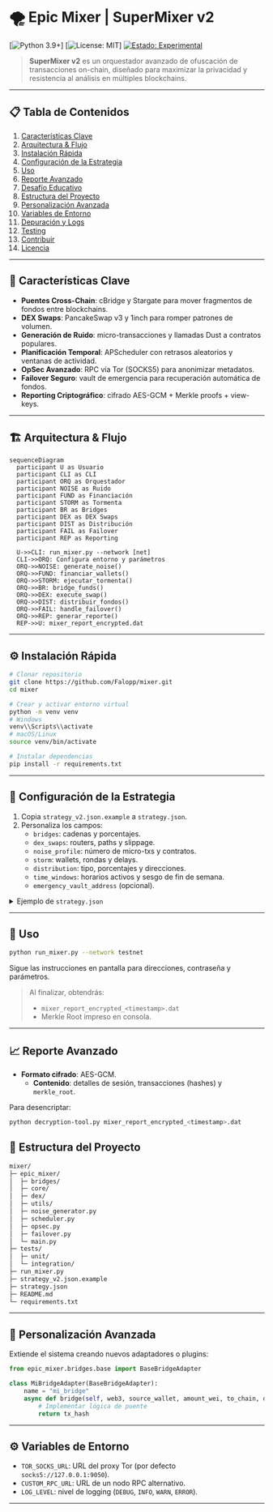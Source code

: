 # 🌪️ Epic Mixer | SuperMixer v2

[![Python 3.9+](https://img.shields.io/badge/Python-3.9%2B-blue)] [![License: MIT](https://img.shields.io/badge/License-MIT-green)] [![Estado: Experimental](https://img.shields.io/badge/Estado-Experimental-orange)]()

> **SuperMixer v2** es un orquestador avanzado de ofuscación de transacciones on-chain, diseñado para maximizar la privacidad y resistencia al análisis en múltiples blockchains.

---

## 📋 Tabla de Contenidos
1. [Características Clave](#-características-clave)
2. [Arquitectura & Flujo](#-arquitectura--flujo)
3. [Instalación Rápida](#-instalación-rápida)
4. [Configuración de la Estrategia](#-configuración-de-la-estrategia)
5. [Uso](#-uso)
6. [Reporte Avanzado](#-reporte-avanzado)
7. [Desafío Educativo](#-desafío-educativo)
8. [Estructura del Proyecto](#-estructura-del-proyecto)
9. [Personalización Avanzada](#-personalización-avanzada)
10. [Variables de Entorno](#-variables-de-entorno)
11. [Depuración y Logs](#-depuración-y-logs)
12. [Testing](#-testing)
13. [Contribuir](#-contribuir)
14. [Licencia](#-licencia)

---

## 🚀 Características Clave
- **Puentes Cross-Chain**: cBridge y Stargate para mover fragmentos de fondos entre blockchains.
- **DEX Swaps**: PancakeSwap v3 y 1inch para romper patrones de volumen.
- **Generación de Ruido**: micro-transacciones y llamadas Dust a contratos populares.
- **Planificación Temporal**: APScheduler con retrasos aleatorios y ventanas de actividad.
- **OpSec Avanzado**: RPC vía Tor (SOCKS5) para anonimizar metadatos.
- **Failover Seguro**: vault de emergencia para recuperación automática de fondos.
- **Reporting Criptográfico**: cifrado AES-GCM + Merkle proofs + view-keys.

---

## 🏗️ Arquitectura & Flujo
```mermaid
sequenceDiagram
  participant U as Usuario
  participant CLI as CLI
  participant ORQ as Orquestador
  participant NOISE as Ruido
  participant FUND as Financiación
  participant STORM as Tormenta
  participant BR as Bridges
  participant DEX as DEX Swaps
  participant DIST as Distribución
  participant FAIL as Failover
  participant REP as Reporting

  U->>CLI: run_mixer.py --network [net]
  CLI->>ORQ: Configura entorno y parámetros
  ORQ->>NOISE: generate_noise()
  ORQ->>FUND: financiar_wallets()
  ORQ->>STORM: ejecutar_tormenta()
  ORQ->>BR: bridge_funds()
  ORQ->>DEX: execute_swap()
  ORQ->>DIST: distribuir_fondos()
  ORQ->>FAIL: handle_failover()
  ORQ->>REP: generar_reporte()
  REP->>U: mixer_report_encrypted.dat
```

---

## ⚙️ Instalación Rápida
```bash
# Clonar repositorio
git clone https://github.com/Falopp/mixer.git
cd mixer

# Crear y activar entorno virtual
python -m venv venv
# Windows
venv\\Scripts\\activate
# macOS/Linux
source venv/bin/activate

# Instalar dependencias
pip install -r requirements.txt
```

---

## 🔧 Configuración de la Estrategia
1. Copia `strategy_v2.json.example` a `strategy.json`.
2. Personaliza los campos:
   - `bridges`: cadenas y porcentajes.
   - `dex_swaps`: routers, paths y slippage.
   - `noise_profile`: número de micro-txs y contratos.
   - `storm`: wallets, rondas y delays.
   - `distribution`: tipo, porcentajes y direcciones.
   - `time_windows`: horarios activos y sesgo de fin de semana.
   - `emergency_vault_address` (opcional).

<details>
<summary>Ejemplo de <code>strategy.json</code></summary>

```json
{
  "bridges": [ /* ... */ ],
  "dex_swaps": [ /* ... */ ],
  "noise_profile": { /* ... */ },
  // ... otros campos ...
}
```
</details>

---

## 🏃 Uso
```bash
python run_mixer.py --network testnet
```
Sigue las instrucciones en pantalla para direcciones, contraseña y parámetros.

> Al finalizar, obtendrás:
> - `mixer_report_encrypted_<timestamp>.dat`
> - Merkle Root impreso en consola.

---

## 📈 Reporte Avanzado
- **Formato cifrado**: AES-GCM.
  - **Contenido**: detalles de sesión, transacciones (hashes) y `merkle_root`.

Para desencriptar:
```bash
python decryption-tool.py mixer_report_encrypted_<timestamp>.dat
```


## 📁 Estructura del Proyecto
```bash
mixer/
├─ epic_mixer/
│  ├─ bridges/
│  ├─ core/
│  ├─ dex/
│  ├─ utils/
│  ├─ noise_generator.py
│  ├─ scheduler.py
│  ├─ opsec.py
│  ├─ failover.py
│  └─ main.py
├─ tests/
│  ├─ unit/
│  └─ integration/
├─ run_mixer.py
├─ strategy_v2.json.example
├─ strategy.json
├─ README.md
└─ requirements.txt
```

---

## 🔄 Personalización Avanzada
Extiende el sistema creando nuevos adaptadores o plugins:
```python
from epic_mixer.bridges.base import BaseBridgeAdapter

class MiBridgeAdapter(BaseBridgeAdapter):
    name = "mi_bridge"
    async def bridge(self, web3, source_wallet, amount_wei, to_chain, dest_address):
        # Implementar lógica de puente
        return tx_hash
```

---

## ⚙️ Variables de Entorno
- `TOR_SOCKS_URL`: URL del proxy Tor (por defecto `socks5://127.0.0.1:9050`).
- `CUSTOM_RPC_URL`: URL de un nodo RPC alternativo.
- `LOG_LEVEL`: nivel de logging (`DEBUG`, `INFO`, `WARN`, `ERROR`).

---
